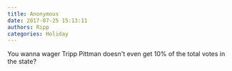 ```yaml
---
title: Anonymous
date: 2017-07-25 15:13:11
authors: Ripp
categories: Holiday
---
```


 You wanna wager Tripp Pittman doesn't even get 10% of the total votes in the state?